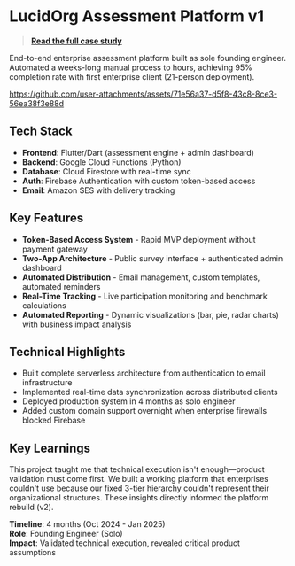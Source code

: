 # LucidOrg Assessment Platform v1

> **[Read the full case study](https://www.notion.so/Case-Study-1-Assessment-Platform-MVP-294b502d0e3a809f8142e4b78171f6e7?source=copy_link)**

End-to-end enterprise assessment platform built as sole founding engineer. Automated a weeks-long manual process to hours, achieving 95% completion rate with first enterprise client (21-person deployment).

https://github.com/user-attachments/assets/71e56a37-d5f8-43c8-8ce3-56ea38f3e88d


## Tech Stack

- **Frontend**: Flutter/Dart (assessment engine + admin dashboard)
- **Backend**: Google Cloud Functions (Python)
- **Database**: Cloud Firestore with real-time sync
- **Auth**: Firebase Authentication with custom token-based access
- **Email**: Amazon SES with delivery tracking

## Key Features

- **Token-Based Access System** - Rapid MVP deployment without payment gateway
- **Two-App Architecture** - Public survey interface + authenticated admin dashboard
- **Automated Distribution** - Email management, custom templates, automated reminders
- **Real-Time Tracking** - Live participation monitoring and benchmark calculations
- **Automated Reporting** - Dynamic visualizations (bar, pie, radar charts) with business impact analysis

## Technical Highlights

- Built complete serverless architecture from authentication to email infrastructure
- Implemented real-time data synchronization across distributed clients
- Deployed production system in 4 months as solo engineer
- Added custom domain support overnight when enterprise firewalls blocked Firebase

## Key Learnings

This project taught me that technical execution isn't enough—product validation must come first. We built a working platform that enterprises couldn't use because our fixed 3-tier hierarchy couldn't represent their organizational structures. These insights directly informed the platform rebuild (v2).

**Timeline**: 4 months (Oct 2024 - Jan 2025)  
**Role**: Founding Engineer (Solo)  
**Impact**: Validated technical execution, revealed critical product assumptions

